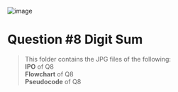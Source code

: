 ![image](https://github.com/user-attachments/assets/ced14a2d-c72e-491c-b750-242488e794e9)


# Question #8 Digit Sum

> This folder contains the JPG files of the following:
> <br>**IPO** of Q8
> <br>**Flowchart** of Q8
> <br>**Pseudocode** of Q8
